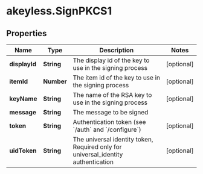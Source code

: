# akeyless.SignPKCS1

## Properties

Name | Type | Description | Notes
------------ | ------------- | ------------- | -------------
**displayId** | **String** | The display id of the key to use in the signing process | [optional] 
**itemId** | **Number** | The item id of the key to use in the signing process | [optional] 
**keyName** | **String** | The name of the RSA key to use in the signing process | [optional] 
**message** | **String** | The message to be signed | 
**token** | **String** | Authentication token (see &#x60;/auth&#x60; and &#x60;/configure&#x60;) | [optional] 
**uidToken** | **String** | The universal identity token, Required only for universal_identity authentication | [optional] 


